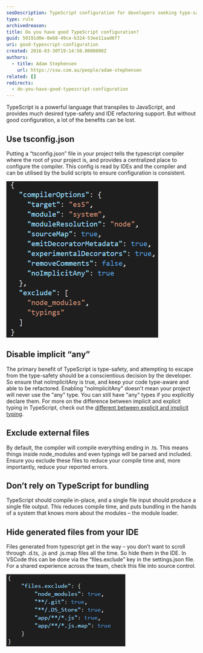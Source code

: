```yaml
---
seoDescription: TypeScript configuration for developers seeking type-safety and IDE refactoring support, while minimizing compile time and reported errors.
type: rule
archivedreason:
title: Do you have good TypeScript configuration?
guid: 50191d0e-0e68-49ce-b324-53ee11aad6f7
uri: good-typescript-configuration
created: 2016-03-30T19:14:50.0000000Z
authors:
  - title: Adam Stephensen
    url: https://ssw.com.au/people/adam-stephensen
related: []
redirects:
  - do-you-have-good-typescript-configuration
---
```


TypeScript is a powerful language that transpiles to JavaScript, and provides much desired type-safety and IDE refactoring support. But without good configuration, a lot of the benefits can be lost.

<!--endintro-->

## Use tsconfig.json

Putting a “tsconfig.json” file in your project tells the typescript compiler where the root of your project is, and provides a centralized place to configure the compiler. This config is read by IDEs and the compiler and can be utilised by the build scripts to ensure configuration is consistent.

![Figure: A tsconfig.json file with great configuration](goodtypescriptconfig1.png)

## Disable implicit “any”

The primary benefit of TypeScript is type-safety, and attempting to escape from the type-safety should be a conscientious decision by the developer. So ensure that noImplicitAny is true, and keep your code type-aware and able to be refactored. Enabling "noImplicitAny" doesn't mean your project will never use the "any" type. You can still have "any" types if you explicitly declare them. For more on the difference between implicit and explicit typing in TypeScript, check out the [different between explicit and implicit typing](https://www.cloudbees.com/blog/what-is-the-difference-between-implicit-vs-explicit-programming).

## Exclude external files

By default, the compiler will compile everything ending in .ts. This means things inside node_modules and even typings will be parsed and included. Ensure you exclude these files to reduce your compile time and, more importantly, reduce your reported errors.

## Don’t rely on TypeScript for bundling

TypeScript should compile in-place, and a single file input should produce a single file output. This reduces compile time, and puts bundling in the hands of a system that knows more about the modules – the module loader.

## Hide generated files from your IDE

Files generated from typescript get in the way – you don’t want to scroll through .d.ts, .js and .js.map files all the time. So hide them in the IDE.
In VSCode this can be done via the “files.exclude” key in the settings.json file. For a shared experience across the team, check this file into source control.

![Figure: VSCode settings.json file that hides generated files](goodtypescriptconfig2.png)
